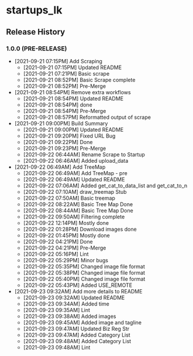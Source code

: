 # startups_lk

## Release History

### 1.0.0 (PRE-RELEASE)
* [2021-09-21 07:15PM] Add Scraping
  *  [2021-09-21 07:15PM] Updated README
  *  [2021-09-21 07:21PM] Basic scrape
  *  [2021-09-21 08:52PM] Basic Scrape complete
  *  [2021-09-21 08:52PM] Pre-Merge
* [2021-09-21 08:54PM] Remove extra workflows
  *  [2021-09-21 08:54PM] Updated README
  *  [2021-09-21 08:54PM] done
  *  [2021-09-21 08:54PM] Pre-Merge
  *  [2021-09-21 08:57PM] Reformatted output of scrape
* [2021-09-21 09:00PM] Build Summary
  *  [2021-09-21 09:00PM] Updated README
  *  [2021-09-21 09:20PM] Fixed URL Bug
  *  [2021-09-21 09:22PM] Done
  *  [2021-09-21 09:23PM] Pre-Merge
  *  [2021-09-22 06:44AM] Rename Scrape to Startup
  *  [2021-09-22 06:46AM] Added upload_data
* [2021-09-22 06:49AM] Add TreeMap
  *  [2021-09-22 06:49AM] Add TreeMap - pre
  *  [2021-09-22 06:49AM] Updated README
  *  [2021-09-22 07:06AM] Added get_cat_to_data_list and get_cat_to_n
  *  [2021-09-22 07:10AM] draw_treemap Stub
  *  [2021-09-22 07:50AM] Basic treemap
  *  [2021-09-22 08:22AM] Basic Tree Map Done
  *  [2021-09-22 08:44AM] Basic Tree Map Done
  *  [2021-09-22 09:50AM] Filtering complete
  *  [2021-09-22 12:14PM] Mostly done
  *  [2021-09-22 01:28PM] Download images done
  *  [2021-09-22 01:45PM] Mostly done
  *  [2021-09-22 04:21PM] Done
  *  [2021-09-22 04:21PM] Pre-Merge
  *  [2021-09-22 05:16PM] Lint
  *  [2021-09-22 05:29PM] Minor bugs
  *  [2021-09-22 05:35PM] Changed image file format
  *  [2021-09-22 05:38PM] Changed image file format
  *  [2021-09-22 05:40PM] Changed image file format
  *  [2021-09-22 05:43PM] Added USE_REMOTE
* [2021-09-23 09:32AM] Add more details to README
  *  [2021-09-23 09:32AM] Updated README
  *  [2021-09-23 09:34AM] Added time
  *  [2021-09-23 09:35AM] Lint
  *  [2021-09-23 09:38AM] Added images
  *  [2021-09-23 09:45AM] Added image and tagline
  *  [2021-09-23 09:47AM] Updated Biz Reg Str
  *  [2021-09-23 09:47AM] Added Category List
  *  [2021-09-23 09:48AM] Added Category List
  *  [2021-09-23 09:48AM] Lint
